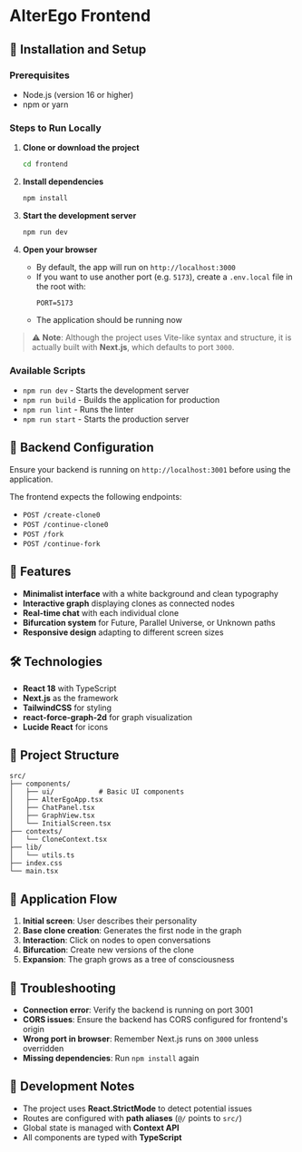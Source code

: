 # AlterEgo Frontend

## 🚀 Installation and Setup

### Prerequisites
- Node.js (version 16 or higher)
- npm or yarn

### Steps to Run Locally

1. **Clone or download the project**
   ```bash
   cd frontend
   ```

2. **Install dependencies**
   ```bash
   npm install
   ```

3. **Start the development server**
   ```bash
   npm run dev
   ```

4. **Open your browser**
   - By default, the app will run on `http://localhost:3000`
   - If you want to use another port (e.g. `5173`), create a `.env.local` file in the root with:
     ```
     PORT=5173
     ```
   - The application should be running now

> ⚠️ **Note**: Although the project uses Vite-like syntax and structure, it is actually built with **Next.js**, which defaults to port `3000`.

### Available Scripts

- `npm run dev` - Starts the development server
- `npm run build` - Builds the application for production
- `npm run lint` - Runs the linter
- `npm run start` - Starts the production server

## 🔧 Backend Configuration

Ensure your backend is running on `http://localhost:3001` before using the application.

The frontend expects the following endpoints:
- `POST /create-clone0`
- `POST /continue-clone0`
- `POST /fork`
- `POST /continue-fork`

## 🎨 Features

- **Minimalist interface** with a white background and clean typography
- **Interactive graph** displaying clones as connected nodes
- **Real-time chat** with each individual clone
- **Bifurcation system** for Future, Parallel Universe, or Unknown paths
- **Responsive design** adapting to different screen sizes

## 🛠️ Technologies

- **React 18** with TypeScript
- **Next.js** as the framework
- **TailwindCSS** for styling
- **react-force-graph-2d** for graph visualization
- **Lucide React** for icons

## 📁 Project Structure

```
src/
├── components/
│   ├── ui/           # Basic UI components
│   ├── AlterEgoApp.tsx
│   ├── ChatPanel.tsx
│   ├── GraphView.tsx
│   └── InitialScreen.tsx
├── contexts/
│   └── CloneContext.tsx
├── lib/
│   └── utils.ts
├── index.css
└── main.tsx
```

## 🔄 Application Flow

1. **Initial screen**: User describes their personality
2. **Base clone creation**: Generates the first node in the graph
3. **Interaction**: Click on nodes to open conversations
4. **Bifurcation**: Create new versions of the clone
5. **Expansion**: The graph grows as a tree of consciousness

## 🐛 Troubleshooting

- **Connection error**: Verify the backend is running on port 3001
- **CORS issues**: Ensure the backend has CORS configured for frontend's origin
- **Wrong port in browser**: Remember Next.js runs on `3000` unless overridden
- **Missing dependencies**: Run `npm install` again

## 📝 Development Notes

- The project uses **React.StrictMode** to detect potential issues
- Routes are configured with **path aliases** (`@/` points to `src/`)
- Global state is managed with **Context API**
- All components are typed with **TypeScript**